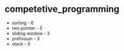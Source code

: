 # competetive_programming

- sorting - 6
- two pointer - 5
- sliding window - 3
- prefixsum - 3
- stack - 0

